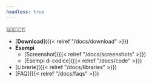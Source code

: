 ```yaml
---
headless: true
---
```

[🇺🇸](/)[🇮🇹](/it/)<!--🇬🇷-->
- [**Download**]({{< relref "/docs/download" >}})
- **Esempi**
  - [Screenshot]({{< relref "/docs/screenshots" >}})
  - [Esempi di codice]({{< relref "/docs/code" >}})
- [Librerie]({{< relref "/docs/libraries" >}})
- [FAQ]({{< relref "/docs/faqs" >}})
